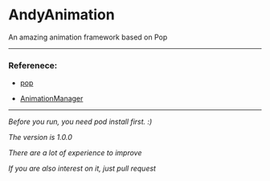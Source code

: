 # AndyAnimation
An amazing animation framework based on Pop

---

### __Referenece:__

* [pop](https://github.com/facebook/pop)

* [AnimationManager](https://github.com/brainoffline/AnimationManager)

---
_Before you run, you need pod install first. :)_

_The version is 1.0.0_

_There are a lot of experience to improve_

_If you are also interest on it, just pull request_
